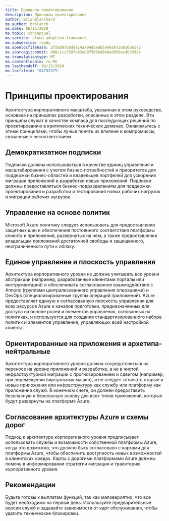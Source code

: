 ```yaml
---
title: Принципы проектирования
description: Принципы проектирования
author: BrianBlanchard
ms.author: brblanch
ms.date: 06/15/2020
ms.topic: conceptual
ms.service: cloud-adoption-framework
ms.subservice: ready
ms.openlocfilehash: 2fdad87bbdde14aa94d5eeb5a4926726816b6172
ms.sourcegitcommit: d88c1cc3597a83ab075606d040ad659ac4b33324
ms.translationtype: MT
ms.contentlocale: ru-RU
ms.lasthandoff: 06/15/2020
ms.locfileid: "84792575"
---
```

# <a name="design-principles"></a>Принципы проектирования

Архитектура корпоративного масштаба, указанная в этом руководстве, основана на принципах разработки, описанных в этом разделе. Эти принципы служат в качестве компаса для последующих решений по проектированию в критических технических доменах. Ознакомьтесь с этими принципами, чтобы лучше понять их влияние и компромиссы, связанные с несоответствием.

## <a name="subscription-democratization"></a>Демократизатион подписки

Подписки должны использоваться в качестве единиц управления и масштабирования с учетом бизнес-потребностей и приоритетов для поддержки бизнес-областей и владельцев портфелей для ускорения миграции приложений и разработки новых приложений. Подписки должны предоставляться бизнес-подразделениям для поддержки проектирования и разработки и тестирования новых рабочих нагрузок и миграции рабочих нагрузок.

## <a name="policy-driven-governance"></a>Управление на основе политик

Microsoft Azure политику следует использовать для предоставления защитных шин и обеспечения постоянного соответствия платформы клиента и приложений, развернутых на нем, а также предоставления владельцам приложений достаточной свободы и защищенного, неограниченного пути к облаку.

## <a name="single-control-and-management-plane"></a>Единое управление и плоскость управления

<!-- cSpell:ignore AppOps -->

Архитектура корпоративного уровня не должна учитывать все уровни абстракции (например, разработанные клиентами порталы или инструментарий) и обеспечивать согласованное взаимодействие с Аппопс (группами централизованного управления операциями) и DevOps (специализированные группы операций приложений). Azure предоставляет единую и согласованную плоскость управления для всех ресурсов Azure и каналов подготовки, предназначенных для доступа на основе ролей и элементов управления, основанных на политиках, и используется для создания стандартизированного набора политик и элементов управления, управляющих всей настройкой клиента.

## <a name="application-centric-and-archetype-neutral"></a>Ориентированные на приложения и архетипа-нейтральные

Архитектура корпоративного уровня должна сосредоточиться на переносе на уровне приложений и разработке, а не в чистой инфраструктурной миграции с прогнозированием и сдвигом (например, при перемещении виртуальных машин), и не следует отличать старые и новые приложения или инфраструктуру как службу или платформу как приложения служб. В конечном счете, он должен предоставить безопасную и безопасную основу для всех типов приложений, которые будут развернуты на платформе Azure.

## <a name="aligning-azure-native-design-and-road-maps"></a>Согласование архитектуры Azure и схемы дорог

Подход к архитектуре корпоративного уровня предписывает использовать службы и возможности собственной платформы Azure, когда это возможно, что должно быть согласовано с картами для платформы Azure, чтобы обеспечить доступность новых возможностей в клиентских средах. Карты с дорогими платформами Azure должны помочь в информировании стратегии миграции и траекторию корпоративного уровня.

## <a name="recommendations"></a>Рекомендации

Будьте готовы к выплатам функций, так как маловероятно, что все будет необходимо на первый день. Используйте предварительные версии служб и задавайте зависимости от карт обслуживания, чтобы удалить технические блокировки.
